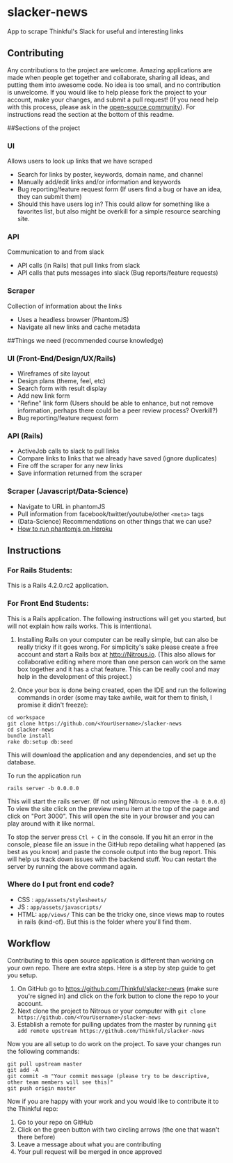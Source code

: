 slacker-news
============

App to scrape Thinkful's Slack for useful and interesting links

## Contributing

Any contributions to the project are welcome. Amazing applications are made when people get together and collaborate, sharing all ideas, and putting them into awesome code. No idea is too small, and no contribution is unwelcome. If you would like to help please fork the project to your account, make your changes, and submit a pull request! (If you need help with this process, please ask in the [open-source community](https://thinkful-students.slack.com/messages/open-source/)). For instructions read the section at the bottom of this readme.

##Sections of the project

### UI
 Allows users to look up links that we have scraped
 * Search for links by poster, keywords, domain name, and channel
 * Manually add/edit links and/or information and keywords
 * Bug reporting/feature request form (If users find a bug or have an idea, they can submit them)
 * Should this have users log in? This could allow for something like a favorites list, but also might be overkill for a simple resource searching site.

### API
 Communication to and from slack
 * API calls (in Rails) that pull links from slack
 * API calls that puts messages into slack (Bug reports/feature requests)

### Scraper
 Collection of information about the links
 * Uses a headless browser (PhantomJS)
 * Navigate all new links and cache metadata

##Things we need (recommended course knowledge)

### UI (Front-End/Design/UX/Rails)
 * Wireframes of site layout
 * Design plans (theme, feel, etc)
 * Search form with result display
 * Add new link form
 * "Refine" link form (Users should be able to enhance, but not remove information, perhaps there could be a peer review process? Overkill?)
 * Bug reporting/feature request form

### API (Rails)
 * ActiveJob calls to slack to pull links
 * Compare links to links that we already have saved (ignore duplicates)
 * Fire off the scraper for any new links
 * Save information returned from the scraper

### Scraper (Javascript/Data-Science)
 * Navigate to URL in phantomJS
 * Pull information from facebook/twitter/youtube/other `<meta>` tags
 * (Data-Science) Recommendations on other things that we can use?
 * [How to run phantomjs on Heroku](https://github.com/stomita/heroku-buildpack-phantomjs)

## Instructions

### For Rails Students:

This is a Rails 4.2.0.rc2 application.

### For Front End Students:

This is a Rails application. The following instructions will get you started, but will not explain how rails works. This is intentional.

1. Installing Rails on your computer can be really simple, but can also be really tricky if it goes wrong. For simplicity's sake please create a free account and start a Rails box at http://Nitrous.io. (This also allows for collaborative editing where more than one person can work on the same box together and it has a chat feature. This can be really cool and may help in the development of this project.)

2. Once your box is done being created, open the IDE and run the following commands in order (some may take awhile, wait for them to finish, I promise it didn't freeze):

```
cd workspace
git clone https://github.com/<YourUsername>/slacker-news
cd slacker-news
bundle install
rake db:setup db:seed
```
This will download the application and any dependencies, and set up the database.

To run the application run
```
rails server -b 0.0.0.0
```
This will start the rails server. (If not using Nitrous.io remove the `-b 0.0.0.0`) To view the site click on the preview menu item at the top of the page and click on "Port 3000". This will open the site in your browser and you can play around with it like normal.

To stop the server press `Ctl + C` in the console. If you hit an error in the console, please file an issue in the GitHub repo detailing what happened (as best as you know) and paste the console output into the bug report. This will help us track down issues with the backend stuff. You can restart the server by running the above command again.

### Where do I put front end code?

 * CSS : `app/assets/stylesheets/`
 * JS  : `app/assets/javascripts/`
 * HTML: `app/views/` This can be the tricky one, since views map to routes in rails (kind-of). But this is the folder where you'll find them.

## Workflow

Contributing to this open source application is different than working on your own repo. There are extra steps. Here is a step by step guide to get you setup.

1. On GitHub go to https://github.com/Thinkful/slacker-news (make sure you're signed in) and click on the fork button to clone the repo to your account.
2. Next clone the project to Nitrous or your computer with `git clone https://github.com/<YourUsername>/slacker-news`
3. Establish a remote for pulling updates from the master by running `git add remote upstream https://github.com/Thinkful/slacker-news`

Now you are all setup to do work on the project. To save your changes run the following commands:

```
git pull upstream master
git add -A
git commit -m "Your commit message (please try to be descriptive, other team members will see this)"
git push origin master
```

Now if you are happy with your work and you would like to contribute it to the Thinkful repo:

1. Go to your repo on GitHub
2. Click on the green button with two circling arrows (the one that wasn't there before)
3. Leave a message about what you are contributing
4. Your pull request will be merged in once approved
